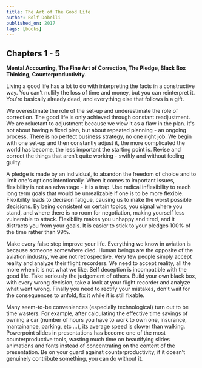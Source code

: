 ```yaml
---
title: The Art of The Good Life
author: Rolf Dobelli
published_on: 2017
tags: [books]
---
```


## Chapters 1 - 5

**Mental Accounting, The Fine Art of Correction, The Pledge, Black Box Thinking, Counterproductivity**.  

Living a good life has a lot to do with interpreting the facts in a constructive way. You can't nullify the loss of time and money, but you can reinterpret it. You're basically already dead, and everything else that follows is a gift.

We overestimate the role of the set-up and underestimate the role of correction. The good life is only achieved through constant readjustment. We are reluctant to adjustment because we view it as a flaw in the plan. It's not about having a fixed plan, but about repeated planning - an ongoing process. There is no perfect business strategy, no one right job. We begin with one set-up and then constantly adjust it, the more complicated the world has become, the less important the starting point is. Revise and correct the things that aren't quite working - swiftly and without feeling guilty.

A pledge is made by an individual, to abandon the freedom of choice and to limit one's options intentionally. When it comes to important issues, flexibility is not an advantage - it is a trap. Use radical inflexibility to reach long term goals that would be unrealizable if one is to be more flexible. Flexibility leads to decision fatigue, causing us to make the worst possible decisions. By being consistent on certain topics, you signal where you stand, and where there is no room for negotiation, making yourself less vulnerable to attack. Flexibility makes you unhappy and tired, and it distracts you from your goals. It is easier to stick to your pledges 100% of the time rather than 99%.

Make every false step improve your life. Everything we know in aviation is because someone somewhere died. Human beings are the opposite of the aviation industry, we are not retrospective. Very few people simply accept reality and analyze their flight recorders. We need to accept reality, all the more when it is not what we like. Self deception is incompatible with the good life. Take seriously the judgement of others. Build your own black box, with every wrong decision, take a look at your flight recorder and analyze what went wrong. Finally you need to rectify your mistakes, don't wait for the consequences to unfold, fix it while it is still fixable.

Many seem-to-be conveniences (especially technological) turn out to be time wasters. For example, after calculating the effective time savings of owning a car (number of hours you have to work to own one, insurance, mantainance, parking, etc ...), its average speed is slower than walking. Powerpoint slides in presentations has become one of the most counterproductive tools, wasting much time on beautifying slides animations and fonts instead of concentrating on the content of the presentation. Be on your guard against counterproductivity, if it doesn't genuinely contribute something, you can do without it.
